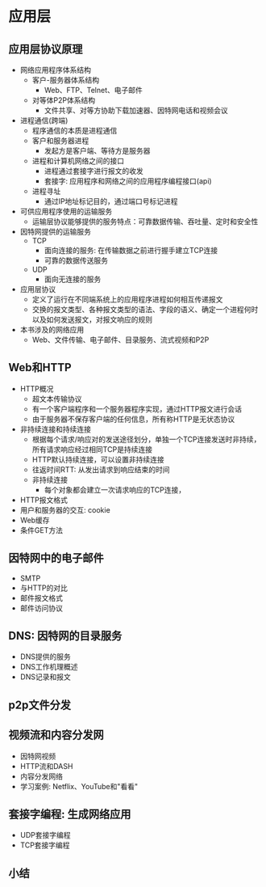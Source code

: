 # 应用层

## 应用层协议原理
- 网络应用程序体系结构
    - 客户-服务器体系结构
        - Web、FTP、Telnet、电子邮件
    - 对等体P2P体系结构
        - 文件共享、对等方协助下载加速器、因特网电话和视频会议
- 进程通信(跨端)
    - 程序通信的本质是进程通信
    - 客户和服务器进程
        - 发起方是客户端、等待方是服务器
    - 进程和计算机网络之间的接口
        - 进程通过套接字进行报文的收发
        - 套接字: 应用程序和网络之间的应用程序编程接口(api)
    - 进程寻址
        - 通过IP地址标记目的，通过端口号标记进程
- 可供应用程序使用的运输服务
    - 运输层协议能够提供的服务特点：可靠数据传输、吞吐量、定时和安全性
- 因特网提供的运输服务
    - TCP
        - 面向连接的服务: 在传输数据之前进行握手建立TCP连接
        - 可靠的数据传送服务
    - UDP
        - 面向无连接的服务
- 应用层协议
    - 定义了运行在不同端系统上的应用程序进程如何相互传递报文
    - 交换的报文类型、各种报文类型的语法、字段的语义、确定一个进程何时以及如何发送报文，对报文响应的规则
- 本书涉及的网络应用
    - Web、文件传输、电子邮件、目录服务、流式视频和P2P
## Web和HTTP
- HTTP概况
    - 超文本传输协议
    - 有一个客户端程序和一个服务器程序实现，通过HTTP报文进行会话
    - 由于服务器不保存客户端的任何信息，所有称HTTP是无状态协议
- 非持续连接和持续连接
    - 根据每个请求/响应对的发送途径划分，单独一个TCP连接发送时非持续，所有请求响应经过相同TCP是持续连接
    - HTTP默认持续连接，可以设置非持续连接
    - 往返时间RTT: 从发出请求到响应结束的时间
    - 非持续连接
        - 每个对象都会建立一次请求响应的TCP连接，
- HTTP报文格式
- 用户和服务器的交互: cookie
- Web缓存
- 条件GET方法
## 因特网中的电子邮件
- SMTP
- 与HTTP的对比
- 邮件报文格式
- 邮件访问协议
## DNS: 因特网的目录服务
- DNS提供的服务
- DNS工作机理概述
- DNS记录和报文
## p2p文件分发
## 视频流和内容分发网
- 因特网视频
- HTTP流和DASH
- 内容分发网络
- 学习案例: Netflix、YouTube和"看看"
## 套接字编程: 生成网络应用
- UDP套接字编程
- TCP套接字编程
## 小结